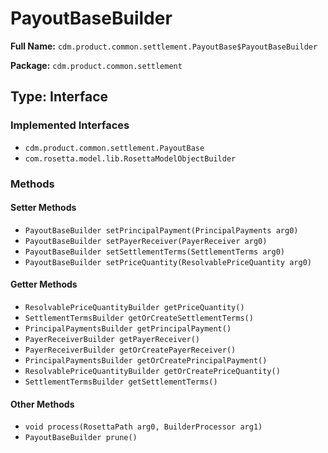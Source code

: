 # PayoutBaseBuilder

**Full Name:** `cdm.product.common.settlement.PayoutBase$PayoutBaseBuilder`

**Package:** `cdm.product.common.settlement`

## Type: Interface

### Implemented Interfaces

- `cdm.product.common.settlement.PayoutBase`
- `com.rosetta.model.lib.RosettaModelObjectBuilder`

### Methods

#### Setter Methods

- `PayoutBaseBuilder setPrincipalPayment(PrincipalPayments arg0)`
- `PayoutBaseBuilder setPayerReceiver(PayerReceiver arg0)`
- `PayoutBaseBuilder setSettlementTerms(SettlementTerms arg0)`
- `PayoutBaseBuilder setPriceQuantity(ResolvablePriceQuantity arg0)`

#### Getter Methods

- `ResolvablePriceQuantityBuilder getPriceQuantity()`
- `SettlementTermsBuilder getOrCreateSettlementTerms()`
- `PrincipalPaymentsBuilder getPrincipalPayment()`
- `PayerReceiverBuilder getPayerReceiver()`
- `PayerReceiverBuilder getOrCreatePayerReceiver()`
- `PrincipalPaymentsBuilder getOrCreatePrincipalPayment()`
- `ResolvablePriceQuantityBuilder getOrCreatePriceQuantity()`
- `SettlementTermsBuilder getSettlementTerms()`

#### Other Methods

- `void process(RosettaPath arg0, BuilderProcessor arg1)`
- `PayoutBaseBuilder prune()`


